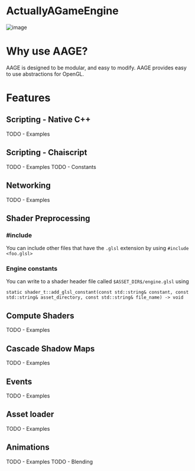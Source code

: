 # ActuallyAGameEngine

![image](https://user-images.githubusercontent.com/3623261/184268773-de19e916-4889-450d-9553-8c058959e6c0.png)

# Why use AAGE?

AAGE is designed to be modular, and easy to modify. AAGE provides easy to use abstractions for OpenGL.

# Features

## Scripting - Native C++

TODO - Examples

## Scripting - Chaiscript

TODO - Examples
TODO - Constants

## Networking

TODO - Examples

## Shader Preprocessing 


### #include

You can include other files that have the `.glsl` extension by using `#include <foo.glsl>`

### Engine constants

You can write to a shader header file called `$ASSET_DIR$/engine.glsl` using 
```
static shader_t::add_glsl_constant(const std::string& constant, const std::string& asset_directory, const std::string& file_name) -> void
```

## Compute Shaders

TODO - Examples

## Cascade Shadow Maps

TODO - Examples

## Events

TODO - Examples

## Asset loader

TODO - Examples

## Animations

TODO - Examples
TODO - Blending




